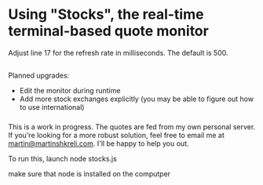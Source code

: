 # Using "Stocks", the real-time terminal-based quote monitor
Adjust line 17 for the refresh rate in milliseconds. The default is 500.

##
Planned upgrades:
- Edit the monitor during runtime
- Add more stock exchanges explicitly (you may be able to figure out how to use international)

###
This is a work in progress. The quotes are fed from my own personal server. If you're looking for a more robust solution,
feel free to email me at martin@martinshkreli.com. I'll be happy to help you out.



To run this, launch
node stocks.js

make sure that node is installed on the computper